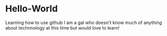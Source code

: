 # Hello-World
Learning how to use github
I am a gal who doesn't know much of anything about technnology at this time but would love to learn!
